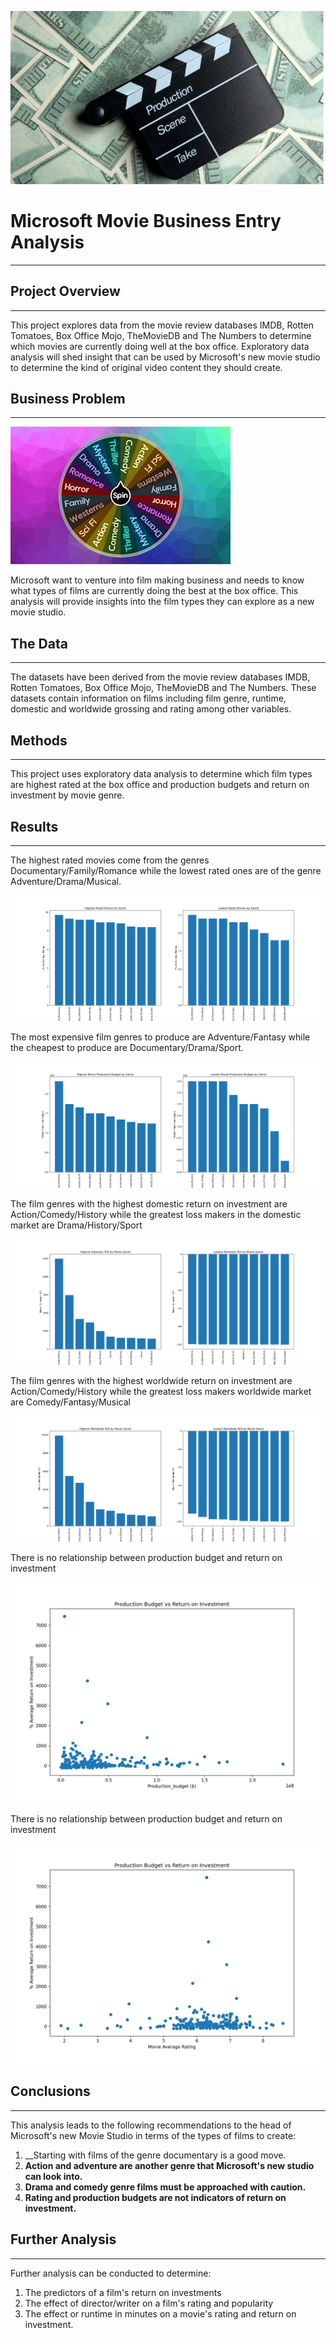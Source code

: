 ![Movie-Poster.jfif](Project-images/Movie-Poster.jfif)



# Microsoft Movie Business Entry Analysis
***


## Project Overview
***

This project explores data from the movie review databases IMDB, Rotten Tomatoes, Box Office Mojo, TheMovieDB and The Numbers to determine which movies are currently doing well at the box office. Exploratory data analysis will shed insight that can be used by Microsoft's new movie studio to determine the kind of original video content they should create.

## Business Problem
***  

![movie-genres.jfif](Project-images/movie-genres.jfif)


Microsoft want to venture into film making business and needs to know what types of films are currently doing the best at the box office. This analysis will provide insights into the film types they can explore as a new movie studio.  

## The Data
***

The datasets have been derived from the movie review databases IMDB, Rotten Tomatoes, Box Office Mojo, TheMovieDB and The Numbers. These datasets contain information on films including film genre, runtime, domestic and worldwide grossing and rating among other variables. 

## Methods
***

This project uses exploratory data analysis to determine which film types are highest rated at the box office and production budgets and return on investment by movie genre.  


## Results
***

The highest rated movies come from the genres Documentary/Family/Romance while the lowest rated ones are of the genre Adventure/Drama/Musical.  

![movierating.png](Project-images/movierating.png)

The most expensive film genres to produce are Adventure/Fantasy while the cheapest to produce are Documentary/Drama/Sport. 

![budget-genre.png](Project-images/budget-genre.png)


The film genres with the highest domestic return on investment are Action/Comedy/History while the greatest loss makers in the domestic market are Drama/History/Sport 

![droi-genre.png](Project-images/droi-genre.png)


The film genres with the highest worldwide return on investment are Action/Comedy/History while the greatest loss makers worldwide market are Comedy/Fantasy/Musical  

![wroi-genre.png](Project-images/wroi-genre.png)
     
     
There is no relationship between production budget and return on investment

![budget-roi.png](Project-images/budget-roi.png)


There is no relationship between production budget and return on investment  

![rating-roi.png](Project-images/rating-roi.png)




## Conclusions
***

This analysis leads to the following recommendations to the head of Microsoft's new Movie Studio in terms of the types of films to create:

1. __Starting with films of the genre documentary is a good move.
2. __Action and adventure are another genre that Microsoft's new studio can look into.__ 
3. __Drama and comedy genre films must be approached with caution.__ 
4. __Rating and production budgets are not indicators of return on investment.__ 



## Further Analysis
***

Further analysis can be conducted to determine:
1. The predictors of a film's return on investments
2. The effect of director/writer on a film's rating and popularity
3. The effect or runtime in minutes on a movie's rating and return on investment. 

